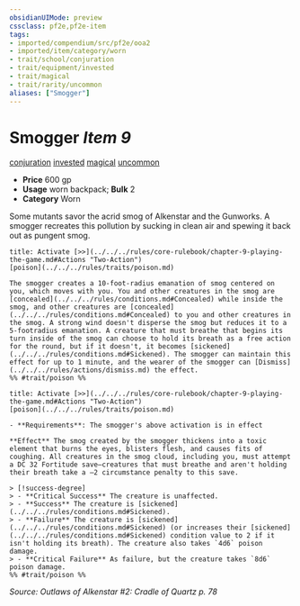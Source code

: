```yaml
---
obsidianUIMode: preview
cssclass: pf2e,pf2e-item
tags:
- imported/compendium/src/pf2e/ooa2
- imported/item/category/worn
- trait/school/conjuration
- trait/equipment/invested
- trait/magical
- trait/rarity/uncommon
aliases: ["Smogger"]
---
```

# Smogger *Item 9*  
[conjuration](conjuration.md)  [invested](invested.md)  [magical](magical.md)  [uncommon](uncommon.md)  

- **Price** 600 gp
- **Usage** worn backpack; **Bulk** 2
- **Category** Worn

Some mutants savor the acrid smog of Alkenstar and the Gunworks. A smogger recreates this pollution by sucking in clean air and spewing it back out as pungent smog.

```ad-embed-ability
title: Activate [>>](../../../rules/core-rulebook/chapter-9-playing-the-game.md#Actions "Two-Action")
[poison](../../../rules/traits/poison.md)  

The smogger creates a 10-foot-radius emanation of smog centered on you, which moves with you. You and other creatures in the smog are [concealed](../../../rules/conditions.md#Concealed) while inside the smog, and other creatures are [concealed](../../../rules/conditions.md#Concealed) to you and other creatures in the smog. A strong wind doesn't disperse the smog but reduces it to a 5-footradius emanation. A creature that must breathe that begins its turn inside of the smog can choose to hold its breath as a free action for the round, but if it doesn't, it becomes [sickened](../../../rules/conditions.md#Sickened). The smogger can maintain this effect for up to 1 minute, and the wearer of the smogger can [Dismiss](../../../rules/actions/dismiss.md) the effect.  
%% #trait/poison %%
```

```ad-embed-ability
title: Activate [>>](../../../rules/core-rulebook/chapter-9-playing-the-game.md#Actions "Two-Action")
[poison](../../../rules/traits/poison.md)  

- **Requirements**: The smogger's above activation is in effect

**Effect** The smog created by the smogger thickens into a toxic element that burns the eyes, blisters flesh, and causes fits of coughing. All creatures in the smog cloud, including you, must attempt a DC 32 Fortitude save—creatures that must breathe and aren't holding their breath take a –2 circumstance penalty to this save.

> [!success-degree] 
> - **Critical Success** The creature is unaffected.
> - **Success** The creature is [sickened](../../../rules/conditions.md#Sickened).
> - **Failure** The creature is [sickened](../../../rules/conditions.md#Sickened) (or increases their [sickened](../../../rules/conditions.md#Sickened) condition value to 2 if it isn't holding its breath). The creature also takes `4d6` poison damage.
> - **Critical Failure** As failure, but the creature takes `8d6` poison damage.  
%% #trait/poison %%
```

*Source: Outlaws of Alkenstar #2: Cradle of Quartz p. 78*
